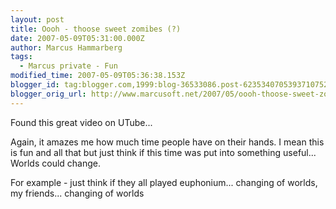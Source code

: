 ```yaml
---
layout: post
title: Oooh - thoose sweet zomibes (?)
date: 2007-05-09T05:31:00.000Z
author: Marcus Hammarberg
tags:
  - Marcus private - Fun
modified_time: 2007-05-09T05:36:38.153Z
blogger_id: tag:blogger.com,1999:blog-36533086.post-6235340705393710752
blogger_orig_url: http://www.marcusoft.net/2007/05/oooh-thoose-sweet-zomibes.html
---
```


Found this great video on UTube...

<div align="left">

Again, it amazes me how much time people have on their hands. I mean
this is fun and all that but just think if this time was put into
something useful... Worlds could change.

<div align="left">

<div align="left">

For example - just think if they all played euphonium... changing of
worlds, my friends... changing of worlds
